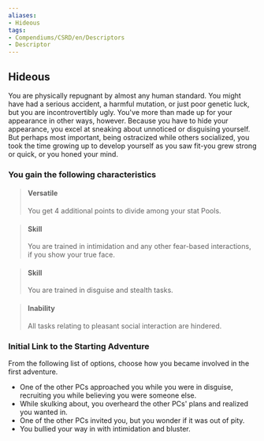 ```yaml
---
aliases:
- Hideous
tags:
- Compendiums/CSRD/en/Descriptors
- Descriptor
---
```


## Hideous  
You are physically repugnant by almost any human standard. You might have had a serious accident, a harmful mutation, or just poor genetic luck, but you are incontrovertibly ugly.
You've more than made up for your appearance in other ways, however. Because you have to hide your appearance, you excel at sneaking about unnoticed or disguising yourself. But perhaps most important, being ostracized while others socialized, you took the time growing up to develop yourself as you saw fit-you grew strong or quick, or you honed your mind.
### You gain the following characteristics  
> #### Versatile
> You get 4 additional points to divide among your stat Pools.  

> #### Skill
> You are trained in intimidation and any other fear-based interactions, if you show your true face.  

> #### Skill
> You are trained in disguise and stealth tasks.  

> #### Inability
> All tasks relating to pleasant social interaction are hindered.  

### Initial Link to the Starting Adventure  
From the following list of options, choose how you became involved in the first adventure.  
- One of the other PCs approached you while you were in disguise, recruiting you while believing you were someone else.  
- While skulking about, you overheard the other PCs' plans and realized you wanted in.  
- One of the other PCs invited you, but you wonder if it was out of pity.  
- You bullied your way in with intimidation and bluster.  